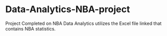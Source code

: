 # Data-Analytics-NBA-project
Project Completed on NBA Data Analytics utilizes the Excel file linked that contains NBA statistics.
